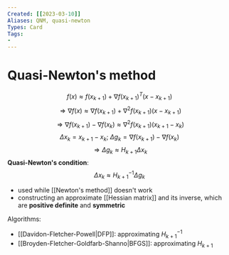 ```yaml
---
Created: [[2023-03-10]]
Aliases: QNM, quasi-newton
Types: Card
Tags: 
- 
---
```

# Quasi-Newton's method
$$f(x)\approx f(x_{k+1})+\nabla f(x_{k+1})^T(x-x_{k+1})$$
$$\Rightarrow\nabla f(x)\approx\nabla f(x_{k+1})+\nabla^2 f(x_{k+1})(x-x_{k+1})$$
$$\Rightarrow\nabla f(x_{k+1})-\nabla f(x_k)\approx\nabla^2f(x_{k+1})(x_{k+1}-x_k)$$
$$\Delta x_k=x_{k+1}-x_k;\ \Delta g_k=\nabla f(x_{k+1})-\nabla f(x_k)$$
$$\Rightarrow \Delta g_k\approx H_{k+1}\Delta x_k$$
**Quasi-Newton's condition**:
$$\Delta x_k\approx H_{k+1}^{-1}\Delta g_k$$
- used while [[Newton's method]] doesn't work
- constructing an approximate [[Hessian matrix]] and its inverse, which are **positive definite** and **symmetric**

Algorithms:
- [[Davidon-Fletcher-Powell|DFP]]: approximating $H_{k+1}^{-1}$
- [[Broyden-Fletcher-Goldfarb-Shanno|BFGS]]: approximating $H_{k+1}$
